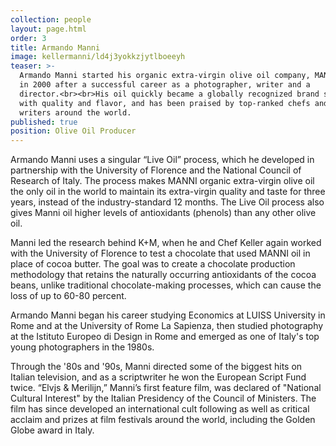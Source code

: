 ```yaml
---
collection: people
layout: page.html
order: 3
title: Armando Manni
image: kellermanni/ld4j3yokkzjytlboeeyh
teaser: >-
  Armando Manni started his organic extra-virgin olive oil company, MANNI oil,
  in 2000 after a successful career as a photographer, writer and a
  director.<br><br>His oil quickly became a globally recognized brand synonymous
  with quality and flavor, and has been praised by top-ranked chefs and food
  writers around the world.
published: true
position: Olive Oil Producer
---
```

Armando Manni uses a singular “Live Oil” process, which he developed in partnership with the University of Florence and the National Council of Research of Italy. The process makes MANNI organic extra-virgin olive oil the only oil in the world to maintain its extra-virgin quality and taste for three years, instead of the industry-standard 12 months. The Live Oil process also gives Manni oil higher levels of antioxidants (phenols) than any other olive oil.

Manni led the research behind K+M, when he and Chef Keller again worked with the University of Florence to test a chocolate that used MANNI oil in place of cocoa butter. The goal was to create a chocolate production methodology that retains the naturally occurring antioxidants of the cocoa beans, unlike traditional chocolate-making processes, which can cause the loss of up to 60-80 percent.

Armando Manni began his career studying Economics at LUISS University in Rome and at the University of Rome La Sapienza, then studied photography at the Istituto Europeo di Design in Rome and emerged as one of Italy's top young photographers in the 1980s. 

Through the '80s and '90s, Manni directed some of the biggest hits on Italian television, and as a scriptwriter he won the European Script Fund twice. “Elvjs & Merilijn,” Manni’s first feature film, was declared of "National Cultural Interest" by the Italian Presidency of the Council of Ministers. The film has since developed an international cult following as well as critical acclaim and prizes at film festivals around the world, including the Golden Globe award in Italy.
